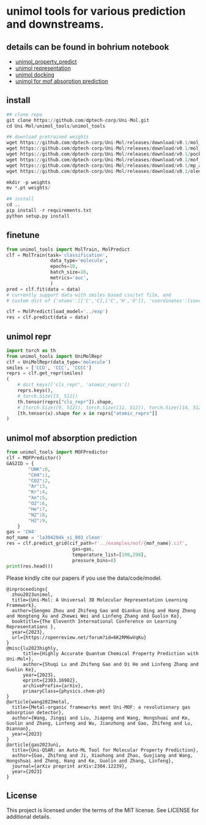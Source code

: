 # unimol tools for various prediction and downstreams.

## details can be found in bohrium notebook
* [unimol_property_predict](https://bohrium.dp.tech/notebook/298bcead4f614971bb62fbeef2e9db16)
* [unimol representation](https://bohrium.dp.tech/notebook/f39a7a8836134cca8e22c099dc9654f8)
* [unimol docking](https://bohrium.dp.tech/notebook/80c6893e315641e6bd05567c9a6adbbb)
* [unimol for mof absorption prediction](https://bohrium.dp.tech/notebook/cca98b584a624753981dfd5f8bb79674)

## install
```python
## clone repo
git clone https://github.com/dptech-corp/Uni-Mol.git
cd Uni-Mol/unimol_tools/unimol_tools

## download pretrained weights
wget https://github.com/dptech-corp/Uni-Mol/releases/download/v0.1/mol_pre_all_h_220816.pt
wget https://github.com/dptech-corp/Uni-Mol/releases/download/v0.1/mol_pre_no_h_220816.pt
wget https://github.com/dptech-corp/Uni-Mol/releases/download/v0.1/pocket_pre_220816.pt
wget https://github.com/dptech-corp/Uni-Mol/releases/download/v0.1/mof_pre_no_h_CORE_MAP_20230505.pt
wget https://github.com/dptech-corp/Uni-Mol/releases/download/v0.1/mp_all_h_230313.pt
wget https://github.com/dptech-corp/Uni-Mol/releases/download/v0.1/oled_pre_no_h_230101.pt

mkdir -p weights
mv *.pt weights/

## install
cd ..
pip install -r requirements.txt
python setup.py install
```
## finetune
```python
from unimol_tools import MolTrain, MolPredict
clf = MolTrain(task='classification', 
                data_type='molecule', 
                epochs=10, 
                batch_size=16, 
                metrics='auc',
                )
pred = clf.fit(data = data)
# currently support data with smiles based csv/txt file, and
# custom dict of {'atoms':[['C','C],['C','H','O']], 'coordinates':[coordinates_1,coordinates_2]}

clf = MolPredict(load_model='../exp')
res = clf.predict(data = data)
```
## unimol repr
```python
import torch as th
from unimol_tools import UniMolRepr
clf = UniMolRepr(data_type='molecule')
smiles = ['CCO', 'CCC', 'CCCC']
reprs = clf.get_repr(smiles)
(
    # dict_keys(['cls_repr', 'atomic_reprs'])
    reprs.keys(),  
    # torch.Size([3, 512])
    th.tensor(reprs["cls_repr"]).shape,  
    # [torch.Size([9, 512]), torch.Size([11, 512]), torch.Size([14, 512])])
    [th.tensor(x).shape for x in reprs["atomic_reprs"]]  
) 
```

## unimol mof absorption prediction
```python
from unimol_tools import MOFPredictor
clf = MOFPredictor()
GAS2ID = {
        "UNK":0,
        "CH4":1, 
        "CO2":2, 
        "Ar":3, 
        "Kr":4, 
        "Xe":5, 
        "O2":6,
        "He":7, 
        "N2":8, 
        "H2":9,
    }
gas = 'CH4'
mof_name = 'la304204k_si_003_clean'
res = clf.predict_grid(cif_path=f'../examples/mof/{mof_name}.cif',
                        gas=gas,
                        temperature_list=[190,298],
                        pressure_bins=8)
print(res.head())
```


Please kindly cite our papers if you use the data/code/model.
```
@inproceedings{
  zhou2023unimol,
  title={Uni-Mol: A Universal 3D Molecular Representation Learning Framework},
  author={Gengmo Zhou and Zhifeng Gao and Qiankun Ding and Hang Zheng and Hongteng Xu and Zhewei Wei and Linfeng Zhang and Guolin Ke},
  booktitle={The Eleventh International Conference on Learning Representations },
  year={2023},
  url={https://openreview.net/forum?id=6K2RM6wVqKu}
}
@misc{lu2023highly,
      title={Highly Accurate Quantum Chemical Property Prediction with Uni-Mol+}, 
      author={Shuqi Lu and Zhifeng Gao and Di He and Linfeng Zhang and Guolin Ke},
      year={2023},
      eprint={2303.16982},
      archivePrefix={arXiv},
      primaryClass={physics.chem-ph}
}
@article{wang2023metal,
  title={Metal-organic frameworks meet Uni-MOF: a revolutionary gas adsorption detector},
  author={Wang, Jingqi and Liu, Jiapeng and Wang, Hongshuai and Ke, Guolin and Zhang, Linfeng and Wu, Jianzhong and Gao, Zhifeng and Lu, Diannan},
  year={2023}
}
@article{gao2023uni,
  title={Uni-QSAR: an Auto-ML Tool for Molecular Property Prediction},
  author={Gao, Zhifeng and Ji, Xiaohong and Zhao, Guojiang and Wang, Hongshuai and Zheng, Hang and Ke, Guolin and Zhang, Linfeng},
  journal={arXiv preprint arXiv:2304.12239},
  year={2023}
}
```

License
-------

This project is licensed under the terms of the MIT license. See LICENSE for additional details.
